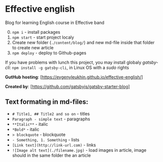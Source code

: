 # Effective english

Blog for learning English course in Effective band

0. `npm i` - install packages
1. `npm start` - start project localy
2. Create new folder (```./content/blog/```) and new md-file inside that folder to create new article
3. `npm deploy` - deploy to Github-pages

If you have problems with lunch this project, you may install globaly *gatsby-cli*: `npm install -g gatsby-cli`, in Linux OS with a *sudo* rights

**GutHub hosting**: [https://evgenyleukhin.github.io/effective-english/]

**Created by**: [https://github.com/gatsbyjs/gatsby-starter-blog]

## Text formating in md-files:

* `# Title1, ## Title2 and so on` - titles
* `Paragraph - simple text` - paragraphs
* `**Italic**` - italic
* `*Bold*` - italic
* `> blockquote` - blockquote
* `- Something, 1. Something` - lists
* `[Link text](http://link-url.com)` - links
* `![Image alt text](./filename.jpg)` - load images in article, image should in the same folder the an article
